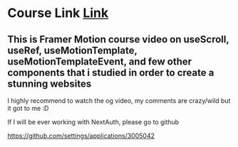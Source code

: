 # Course Link [Link](https://www.youtube.com/watch?v=E5NK61vO_sg)

## This is Framer Motion course video on useScroll, useRef, useMotionTemplate, useMotionTemplateEvent, and few other components that i studied in order to create a stunning websites

I highly recommend to watch the og video, my comments are crazy/wild but it got to me :D

If I will be ever working with NextAuth, please go to github

https://github.com/settings/applications/3005042
